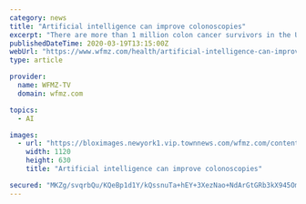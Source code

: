 ```yaml
---
category: news
title: "Artificial intelligence can improve colonoscopies"
excerpt: "There are more than 1 million colon cancer survivors in the U.S., according to the American Cancer Society. That number is rising because doctors are finding and removing more precancerous polyps during colonoscopies."
publishedDateTime: 2020-03-19T13:15:00Z
webUrl: "https://www.wfmz.com/health/artificial-intelligence-can-improve-colonoscopies/article_7732fc5c-5ca5-11ea-83be-2bb7cb94b861.html"
type: article

provider:
  name: WFMZ-TV
  domain: wfmz.com

topics:
  - AI

images:
  - url: "https://bloximages.newyork1.vip.townnews.com/wfmz.com/content/tncms/assets/v3/editorial/1/2f/12fac9b4-6063-5a8f-bf96-974744138e5c/5e736ce857ed7.image.jpg?resize=1120%2C630"
    width: 1120
    height: 630
    title: "Artificial intelligence can improve colonoscopies"

secured: "MKZg/svqrbQu/KQeBp1d1Y/kQssnuTa+hEY+3XezNao+NdArGtGRb3kX945OmMi9vl/4n+0qL0cBxj83a+d7HLoNi9fQoMPMu2HeRvfmvFbaCPDbnEDaXEjRuy/ypZpwsofOtaUscbbS8VX3BsEN/GjGDIoEj9IMxmNSgMhcdkrf/JlujRjrmrm+3OHZwAhewduuZQeXUqyg06d0LlJ5F/B/Z59RDLscYYFV3dzfWWxqz1eC07Bg7YzxJNDZWAq8hFutswJzPrFPWRwIbHdkUPRf0qO3ui5gieHDR/+58PVlevGB+sZQVU3WLFhP3BCq;w/LAs3t2xdFMOcBbxmD00w=="
---
```


